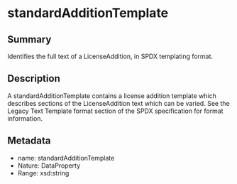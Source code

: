 <!-- Automatically generated by spec-parser v2.0.0 on 2024-01-08T22:20:56.273795+00:00 -->
<!-- SPDX-License-Identifier: Community-Spec-1.0 -->

# standardAdditionTemplate

## Summary

Identifies the full text of a LicenseAddition, in SPDX templating format.


## Description

A standardAdditionTemplate contains a license addition template which describes
sections of the LicenseAddition text which can be varied. See the Legacy Text
Template format section of the SPDX specification for format information.


## Metadata

- name: standardAdditionTemplate
- Nature: DataProperty
- Range: xsd:string




